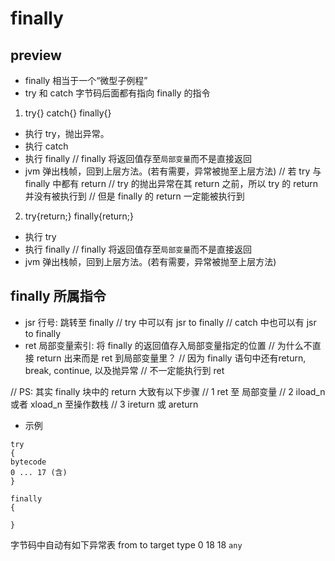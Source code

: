 # finally

## preview
- finally 相当于一个“微型子例程”
- try 和 catch 字节码后面都有指向 finally 的指令

1. try{} catch{} finally{}
- 执行 try，抛出异常。
- 执行 catch
- 执行 finally // finally 将返回值存至`局部变量`而不是直接返回
- jvm 弹出栈帧，回到上层方法。(若有需要，异常被抛至上层方法)
// 若 try 与 finally 中都有 return
// try 的抛出异常在其 return 之前，所以 try 的 return 并没有被执行到
// 但是 finally 的 return 一定能被执行到

2. try{return;} finally{return;}
- 执行 try
- 执行 finally // finally 将返回值存至`局部变量`而不是直接返回
- jvm 弹出栈帧，回到上层方法。(若有需要，异常被抛至上层方法)

## finally 所属指令

- jsr 行号: 跳转至 finally
// try 中可以有 jsr to finally
// catch 中也可以有 jsr to finally
- ret 局部变量索引: 将 finally 的返回值存入局部变量指定的位置
// 为什么不直接 return 出来而是 ret 到局部变量里？
// 因为 finally 语句中还有return, break, continue, 以及抛异常
// 不一定能执行到 ret

// PS: 其实 finally 块中的 return 大致有以下步骤
// 1 ret 至 局部变量
// 2 iload_n 或者 xload_n 至操作数栈
// 3 ireturn 或 areturn

- 示例
```
try
{
bytecode
0 ... 17 (含)
}

finally
{

}
```

字节码中自动有如下异常表
from	to	target	type
0	18	18	`any`
